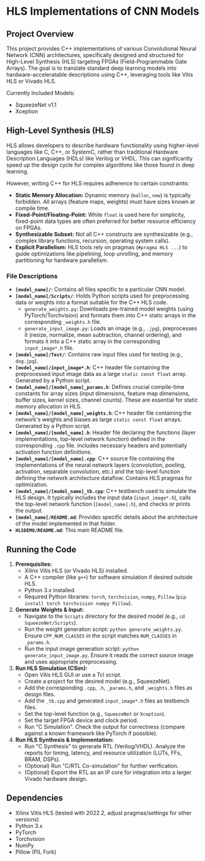 # HLS Implementations of CNN Models

## Project Overview

This project provides C++ implementations of various Convolutional Neural Network (CNN) architectures, specifically designed and structured for High-Level Synthesis (HLS) targeting FPGAs (Field-Programmable Gate Arrays). The goal is to translate standard deep learning models into hardware-acceleratable descriptions using C++, leveraging tools like Vitis HLS or Vivado HLS.

Currently Included Models:
*   SqueezeNet v1.1
*   Xception

## High-Level Synthesis (HLS)

HLS allows developers to describe hardware functionality using higher-level languages like C, C++, or SystemC, rather than traditional Hardware Description Languages (HDLs) like Verilog or VHDL. This can significantly speed up the design cycle for complex algorithms like those found in deep learning.

However, writing C++ for HLS requires adherence to certain constraints:
*   **Static Memory Allocation:** Dynamic memory (`malloc`, `new`) is typically forbidden. All arrays (feature maps, weights) must have sizes known at compile time.
*   **Fixed-Point/Floating-Point:** While `float` is used here for simplicity, fixed-point data types are often preferred for better resource efficiency on FPGAs.
*   **Synthesizable Subset:** Not all C++ constructs are synthesizable (e.g., complex library functions, recursion, operating system calls).
*   **Explicit Parallelism:** HLS tools rely on pragmas (`#pragma HLS ...`) to guide optimizations like pipelining, loop unrolling, and memory partitioning for hardware parallelism.

### File Descriptions

*   **`[model_name]/`**: Contains all files specific to a particular CNN model.
*   **`[model_name]/Scripts/`**: Holds Python scripts used for preprocessing data or weights into a format suitable for the C++ HLS code.
    *   `generate_weights.py`: Downloads pre-trained model weights (using PyTorch/Torchvision) and formats them into C++ static arrays in the corresponding `_weights.h` file.
    *   `generate_input_image.py`: Loads an image (e.g., `.jpg`), preprocesses it (resize, normalize, mean subtraction, channel ordering), and formats it into a C++ static array in the corresponding `input_image*.h` file.
*   **`[model_name]/Test/`**: Contains raw input files used for testing (e.g., `dog.jpg`).
*   **`[model_name]/input_image*.h`**: C++ header file containing the preprocessed input image data as a large `static const float` array. Generated by a Python script.
*   **`[model_name]/[model_name]_params.h`**: Defines crucial compile-time constants for array sizes (input dimensions, feature map dimensions, buffer sizes, kernel sizes, channel counts). These are essential for static memory allocation in HLS.
*   **`[model_name]/[model_name]_weights.h`**: C++ header file containing the network's weights and biases as large `static const float` arrays. Generated by a Python script.
*   **`[model_name]/[model_name].h`**: Header file declaring the functions (layer implementations, top-level network function) defined in the corresponding `.cpp` file. Includes necessary headers and potentially activation function definitions.
*   **`[model_name]/[model_name].cpp`**: C++ source file containing the implementations of the neural network layers (convolution, pooling, activation, separable convolution, etc.) and the top-level function defining the network architecture dataflow. Contains HLS pragmas for optimization.
*   **`[model_name]/[model_name]_tb.cpp`**: C++ testbench used to simulate the HLS design. It typically includes the input data (`input_image*.h`), calls the top-level network function (`[model_name].h`), and checks or prints the output.
*   **`[model_name]/README.md`**: Provides specific details about the architecture of the model implemented in that folder.
*   **`HLSDEMO/README.md`**: This main README file.

## Running the Code

1.  **Prerequisites:**
    *   Xilinx Vitis HLS (or Vivado HLS) installed.
    *   A C++ compiler (like `g++`) for software simulation if desired outside HLS.
    *   Python 3.x installed.
    *   Required Python libraries: `torch`, `torchvision`, `numpy`, `Pillow` (`pip install torch torchvision numpy Pillow`).
2.  **Generate Weights & Input:**
    *   Navigate to the `Scripts` directory for the desired model (e.g., `cd SqueezeNet/Scripts`).
    *   Run the weight generation script: `python generate_weights.py`. Ensure `CPP_NUM_CLASSES` in the script matches `NUM_CLASSES` in `_params.h`.
    *   Run the input image generation script: `python generate_input_image.py`. Ensure it reads the correct source image and uses appropriate preprocessing.
3.  **Run HLS Simulation (CSim):**
    *   Open Vitis HLS GUI or use a Tcl script.
    *   Create a project for the desired model (e.g., SqueezeNet).
    *   Add the corresponding `.cpp`, `.h`, `_params.h`, and `_weights.h` files as design files.
    *   Add the `_tb.cpp` and generated `input_image*.h` files as testbench files.
    *   Set the top-level function (e.g., `SqueezeNet` or `Xception`).
    *   Set the target FPGA device and clock period.
    *   Run "C Simulation". Check the output for correctness (compare against a known framework like PyTorch if possible).
4.  **Run HLS Synthesis & Implementation:**
    *   Run "C Synthesis" to generate RTL (Verilog/VHDL). Analyze the reports for timing, latency, and resource utilization (LUTs, FFs, BRAM, DSPs).
    *   (Optional) Run "C/RTL Co-simulation" for further verification.
    *   (Optional) Export the RTL as an IP core for integration into a larger Vivado hardware design.

## Dependencies

*   Xilinx Vitis HLS (tested with 2022.2, adjust pragmas/settings for other versions)
*   Python 3.x
*   PyTorch
*   Torchvision
*   NumPy
*   Pillow (PIL Fork)